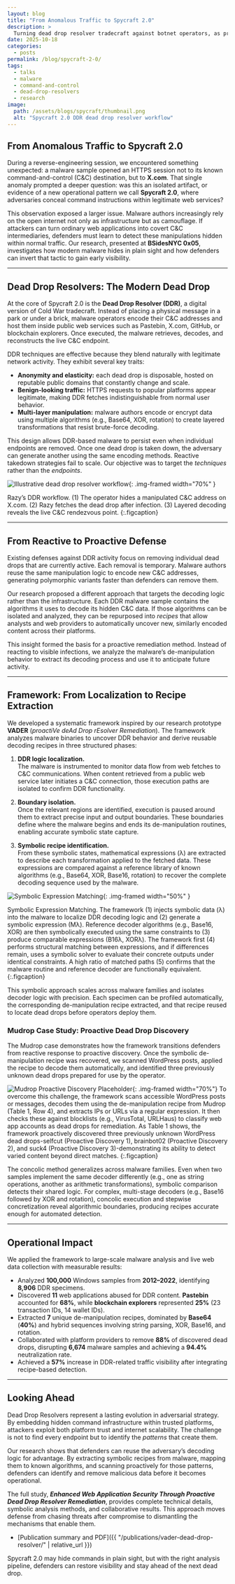 ```yaml
---
layout: blog
title: "From Anomalous Traffic to Spycraft 2.0"
description: >
  Turning dead drop resolver tradecraft against botnet operators, as presented at BSidesNYC 0x05.
date: 2025-10-18
categories:
  - posts
permalink: /blog/spycraft-2-0/
tags:
  - talks
  - malware
  - command-and-control
  - dead-drop-resolvers
  - research
image:
  path: /assets/blogs/spycraft/thumbnail.png
  alt: "Spycraft 2.0 DDR dead drop resolver workflow"
---
```


## From Anomalous Traffic to Spycraft 2.0

During a reverse-engineering session, we encountered something unexpected: a malware sample opened an HTTPS session not to its known command-and-control (C&C) destination, but to **X.com**. That single anomaly prompted a deeper question: was this an isolated artifact, or evidence of a new operational pattern we call **Spycraft 2.0**, where adversaries conceal command instructions within legitimate web services? 

This observation exposed a larger issue. Malware authors increasingly rely on the open internet not only as infrastructure but as camouflage. If attackers can turn ordinary web applications into covert C&C intermediaries, defenders must learn to detect these manipulations hidden within normal traffic. Our research, presented at **BSidesNYC 0x05**, investigates how modern malware hides in plain sight and how defenders can invert that tactic to gain early visibility.

---

## Dead Drop Resolvers: The Modern Dead Drop

At the core of Spycraft 2.0 is the **Dead Drop Resolver (DDR)**, a digital version of Cold War tradecraft. Instead of placing a physical message in a park or under a brick, malware operators encode their C&C addresses and host them inside public web services such as Pastebin, X.com, GitHub, or blockchain explorers. Once executed, the malware retrieves, decodes, and reconstructs the live C&C endpoint.

DDR techniques are effective because they blend naturally with legitimate network activity. They exhibit several key traits:

- **Anonymity and elasticity:** each dead drop is disposable, hosted on reputable public domains that constantly change and scale.  
- **Benign-looking traffic:** HTTPS requests to popular platforms appear legitimate, making DDR fetches indistinguishable from normal user behavior.  
- **Multi-layer manipulation:** malware authors encode or encrypt data using multiple algorithms (e.g., Base64, XOR, rotation) to create layered transformations that resist brute-force decoding.

This design allows DDR-based malware to persist even when individual endpoints are removed. Once one dead drop is taken down, the adversary can generate another using the same encoding methods. Reactive takedown strategies fail to scale. Our objective was to target the *techniques* rather than the *endpoints*.

![Illustrative dead drop resolver workflow](/assets/blogs/spycraft/ddr.jpg){: .img-framed width="70%" }

Razy’s DDR workflow. (1) The operator hides a manipulated C&C address on X.com. (2) Razy fetches the dead drop after infection. (3) Layered decoding reveals the live C&C rendezvous point.
{:.figcaption}

---

## From Reactive to Proactive Defense

Existing defenses against DDR activity focus on removing individual dead drops that are currently active. Each removal is temporary. Malware authors reuse the same manipulation logic to encode new C&C addresses, generating polymorphic variants faster than defenders can remove them.

Our research proposed a different approach that targets the decoding logic rather than the infrastructure. Each DDR malware sample contains the algorithms it uses to decode its hidden C&C data. If those algorithms can be isolated and analyzed, they can be repurposed into *recipes* that allow analysts and web providers to automatically uncover new, similarly encoded content across their platforms.

This insight formed the basis for a proactive remediation method. Instead of reacting to visible infections, we analyze the malware’s de-manipulation behavior to extract its decoding process and use it to anticipate future activity.

---

## Framework: From Localization to Recipe Extraction

We developed a systematic framework inspired by our research prototype **VADER** (*proactiVe deAd Drop rEsolver Remediation*). The framework analyzes malware binaries to uncover DDR behavior and derive reusable decoding recipes in three structured phases:

1. **DDR logic localization.**  
   The malware is instrumented to monitor data flow from web fetches to C&C communications. When content retrieved from a public web service later initiates a C&C connection, those execution paths are isolated to confirm DDR functionality.

2. **Boundary isolation.**  
   Once the relevant regions are identified, execution is paused around them to extract precise input and output boundaries. These boundaries define where the malware begins and ends its de-manipulation routines, enabling accurate symbolic state capture.

3. **Symbolic recipe identification.**  
   From these symbolic states, mathematical expressions (λ) are extracted to describe each transformation applied to the fetched data. These expressions are compared against a reference library of known algorithms (e.g., Base64, XOR, Base16, rotation) to recover the complete decoding sequence used by the malware.

![Symbolic Expression Matching](/assets/blogs/spycraft/symbex.jpg){: .img-framed width="50%" }

Symbolic Expression Matching. The framework (1) injects symbolic data (λ) into the malware to localize DDR decoding logic and (2) generate a symbolic expression (Mλ). Reference decoder algorithms (e.g., Base16, XOR) are then symbolically executed using the same constraints to (3) produce comparable expressions (B16λ, XORλ). The framework first (4) performs structural matching between expressions, and if differences remain, uses a symbolic solver to evaluate their concrete outputs under identical constraints. A high ratio of matched paths (5) confirms that the malware routine and reference decoder are functionally equivalent.
{:.figcaption}

This symbolic approach scales across malware families and isolates decoder logic with precision. Each specimen can be profiled automatically, the corresponding de-manipulation recipe extracted, and that recipe reused to locate dead drops before operators deploy them.

### Mudrop Case Study: Proactive Dead Drop Discovery

The Mudrop case demonstrates how the framework transitions defenders from reactive response to proactive discovery. Once the symbolic de-manipulation recipe was recovered, we scanned WordPress posts, applied the recipe to decode them automatically, and identified three previously unknown dead drops prepared for use by the operator.

![Mudrop Proactive Discovery Placeholder](/assets/blogs/spycraft/mudrop.png){: .img-framed width="70%"}
To overcome this challenge, the framework scans accessible WordPress posts or messages, decodes them using the de-manipulation recipe from Mudrop (Table 1, Row 4), and extracts IPs or URLs via a regular expression. It then checks these against blocklists (e.g., VirusTotal, URLHaus) to classify web app accounts as dead drops for remediation. As Table 1 shows, the framework proactively discovered three previously unknown WordPress dead drops-selfcut (Proactive Discovery 1), brainbot02 (Proactive Discovery 2), and suck4 (Proactive Discovery 3)-demonstrating its ability to detect varied content beyond direct matches.
{:.figcaption}

The concolic method generalizes across malware families. Even when two samples implement the same decoder differently (e.g., one as string operations, another as arithmetic transformations), symbolic comparison detects their shared logic. For complex, multi-stage decoders (e.g., Base16 followed by XOR and rotation), concolic execution and stepwise concretization reveal algorithmic boundaries, producing recipes accurate enough for automated detection.

---

## Operational Impact

We applied the framework to large-scale malware analysis and live web data collection with measurable results:

- Analyzed **100,000** Windows samples from **2012–2022**, identifying **8,906** DDR specimens.  
- Discovered **11** web applications abused for DDR content. **Pastebin** accounted for **68%**, while **blockchain explorers** represented **25%** (23 transaction IDs, 14 wallet IDs).  
- Extracted **7** unique de-manipulation recipes, dominated by **Base64** (**40%**) and hybrid sequences involving string parsing, XOR, Base16, and rotation.  
- Collaborated with platform providers to remove **88%** of discovered dead drops, disrupting **6,674** malware samples and achieving a **94.4%** neutralization rate.  
- Achieved a **57%** increase in DDR-related traffic visibility after integrating recipe-based detection.

---

## Looking Ahead

Dead Drop Resolvers represent a lasting evolution in adversarial strategy. By embedding hidden command infrastructure within trusted platforms, attackers exploit both platform trust and internet scalability. The challenge is not to find every endpoint but to identify the *patterns* that create them.

Our research shows that defenders can reuse the adversary’s decoding logic for advantage. By extracting symbolic recipes from malware, mapping them to known algorithms, and scanning proactively for those patterns, defenders can identify and remove malicious data before it becomes operational.

The full study, **_Enhanced Web Application Security Through Proactive Dead Drop Resolver Remediation_**, provides complete technical details, symbolic analysis methods, and collaborative results. This approach moves defense from chasing threats after compromise to dismantling the mechanisms that enable them.

- [Publication summary and PDF]({{ "/publications/vader-dead-drop-resolver/" | relative_url }})

Spycraft 2.0 may hide commands in plain sight, but with the right analysis pipeline, defenders can restore visibility and stay ahead of the next dead drop.
